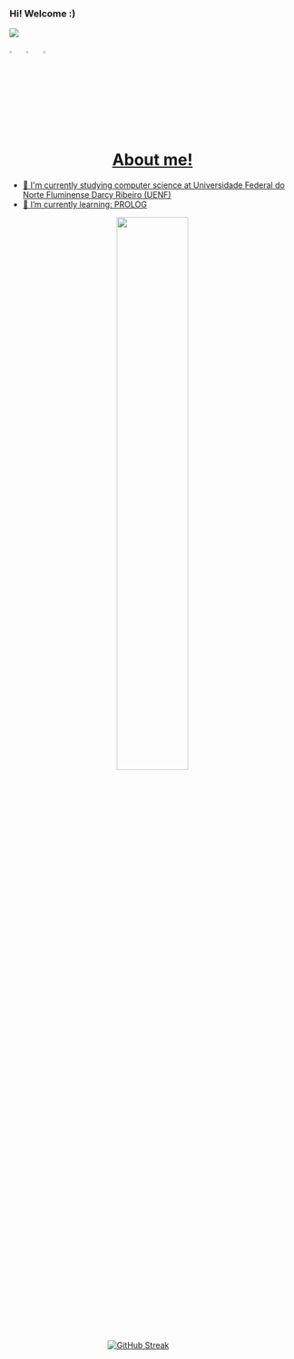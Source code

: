 
### Hi! Welcome :)
![](https://komarev.com/ghpvc/?username=EmanuelPeixoto&label=Profile%20Visits&color=blue&style=for-the-badge)

[<img src="https://upload.wikimedia.org/wikipedia/commons/8/83/Steam_icon_logo.svg" width="3.5%"/>](https://steamcommunity.com/id/mortifero_kill/) &nbsp; [<img src="https://img.icons8.com/color/48/000000/linkedin.png" width="3.5%"/>](https://www.linkedin.com/in/emanuel-peixoto-gomes-aa4910209/) &nbsp; <a href="mailto:peixoto_emanuel@hotmail.com"> <img src="https://img.icons8.com/fluent/48/000000/gmail.png" width="3.5%"/>
<br>
  
<h1 align="center">
  About me!
</h1>
  
- 🔭 I'm currently studying computer science at Universidade Federal do Norte Fluminense Darcy Ribeiro (UENF)
- 🌱 I’m currently learning: PROLOG
  
<div align="center">
<a href="https://github.com/anuraghazra/github-readme-stats">
  <img width="50%" align="center" src="https://github-readme-stats.vercel.app/api?username=EmanuelPeixoto&show_icons=true&theme=midnight-purple&include_all_commits=true&count_private=true">
</a>
</div>
<br>
  
&nbsp;  &nbsp;  &nbsp;  &nbsp; &nbsp; &nbsp; &nbsp; &nbsp; &nbsp; &nbsp; &nbsp; &nbsp; &nbsp; &nbsp; &nbsp; &nbsp; &nbsp; &nbsp; &nbsp; &nbsp; &nbsp; &nbsp; [![GitHub Streak](https://streak-stats.demolab.com?user=EmanuelPeixoto&theme=midnight-purple)](https://git.io/streak-stats)
